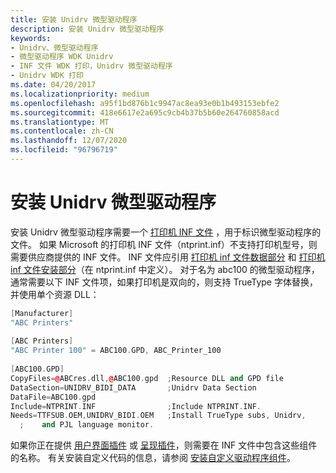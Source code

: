 ```yaml
---
title: 安装 Unidrv 微型驱动程序
description: 安装 Unidrv 微型驱动程序
keywords:
- Unidrv、微型驱动程序
- 微型驱动程序 WDK Unidrv
- INF 文件 WDK 打印，Unidrv 微型驱动程序
- Unidrv WDK 打印
ms.date: 04/20/2017
ms.localizationpriority: medium
ms.openlocfilehash: a95f1bd876b1c9947ac8ea93e0b1b493153ebfe2
ms.sourcegitcommit: 418e6617e2a695c9cb4b37b5b60e264760858acd
ms.translationtype: MT
ms.contentlocale: zh-CN
ms.lasthandoff: 12/07/2020
ms.locfileid: "96796719"
---
```

# <a name="installing-a-unidrv-minidriver"></a>安装 Unidrv 微型驱动程序





安装 Unidrv 微型驱动程序需要一个 [打印机 INF 文件](printer-inf-files.md) ，用于标识微型驱动程序的文件。 如果 Microsoft 的打印机 INF 文件（ntprint.inf）不支持打印机型号，则需要供应商提供的 INF 文件。 INF 文件应引用 [打印机 inf 文件数据部分](printer-inf-file-data-sections.md) 和 [打印机 inf 文件安装部分](printer-inf-file-install-sections.md)（在 ntprint.inf 中定义）。 对于名为 abc100 的微型驱动程序，通常需要以下 INF 文件项，如果打印机是双向的，则支持 TrueType 字体替换，并使用单个资源 DLL：

```cpp
[Manufacturer]
"ABC Printers"
 
[ABC Printers]
"ABC Printer 100" = ABC100.GPD, ABC_Printer_100
 
[ABC100.GPD]
CopyFiles=@ABCres.dll,@ABC100.gpd  ;Resource DLL and GPD file
DataSection=UNIDRV_BIDI_DATA       ;Unidrv Data Section
DataFile=ABC100.gpd
Include=NTPRINT.INF                ;Include NTPRINT.INF.
Needs=TTFSUB.OEM,UNIDRV_BIDI.OEM   ;Install TrueType subs, Unidrv,
  ;    and PJL language monitor.
```

如果你正在提供 [用户界面插件](user-interface-plug-ins.md) 或 [呈现插件](rendering-plug-ins.md)，则需要在 INF 文件中包含这些组件的名称。 有关安装自定义代码的信息，请参阅 [安装自定义驱动程序组件](installing-customized-driver-components.md)。

 

 




